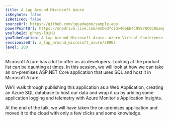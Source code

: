 ```yaml
---
title: A Lap Around Microsoft Azure
isKeynote: false
isRetired: false
sourceUrl: https://github.com/jguadagno/sample-app
powerPointUrl: https://onedrive.live.com/embed?cid=406EE4C95978C038&amp;resid=406EE4C95978C038%2178818&amp;authkey=AExWy5vMGukZ7V8&amp;em=2
youTubeId: pPncy-l9iHQ
youTubeCaption: A Lap Around Microsoft Azure. Azure Virtual Conference
sessionizeUrl: a_lap_around_microsoft_azure/38962
level: 200
---
```

Microsoft Azure has a lot to offer us as developers. Looking at the product list can be daunting at times. In this session, we will look at how we can take an on-premises ASP.NET Core application that uses SQL and host it in Microsoft Azure.

We'll walk through publishing this application as a Web Application, creating an Azure SQL database to host our data and wrap it up by adding some application logging and telemetry with Azure Monitor's Application Insights.

At the end of the talk, we will have taken the on-premises application and moved it to the cloud with only a few clicks and some knowledge.
